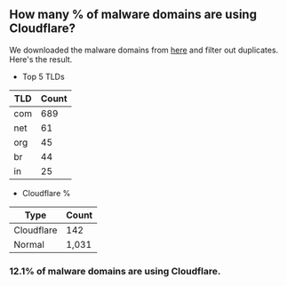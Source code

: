 ## How many % of malware domains are using Cloudflare?


We downloaded the malware domains from [here](https://urlhaus.abuse.ch) and filter out duplicates.
Here's the result.


[//]: # (start replacement)


- Top 5 TLDs

| TLD | Count |
| --- | --- |
| com | 689 |
| net | 61 |
| org | 45 |
| br | 44 |
| in | 25 |


- Cloudflare %

| Type | Count |
| --- | --- |
| Cloudflare | 142 |
| Normal | 1,031 |


### 12.1% of malware domains are using Cloudflare.
